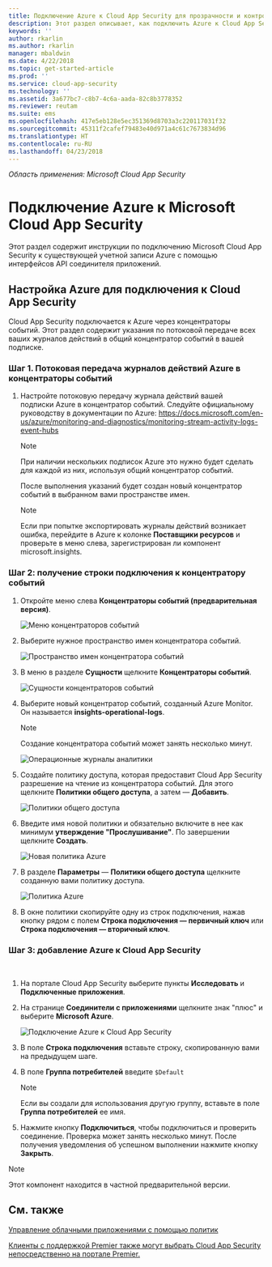 ```yaml
---
title: Подключение Azure к Cloud App Security для прозрачности и контроля работы | Microsoft Docs
description: Этот раздел описывает, как подключить Azure к Cloud App Security с помощью API соединителя.
keywords: ''
author: rkarlin
ms.author: rkarlin
manager: mbaldwin
ms.date: 4/22/2018
ms.topic: get-started-article
ms.prod: ''
ms.service: cloud-app-security
ms.technology: ''
ms.assetid: 3a677bc7-c8b7-4c6a-aada-82c8b3778352
ms.reviewer: reutam
ms.suite: ems
ms.openlocfilehash: 417e5eb128e5ec351369d8703a3c220117031f32
ms.sourcegitcommit: 45311f2cafef79483e40d971a4c61c7673834d96
ms.translationtype: HT
ms.contentlocale: ru-RU
ms.lasthandoff: 04/23/2018
---
```

*Область применения: Microsoft Cloud App Security*


# <a name="connect-azure-to-microsoft-cloud-app-security"></a>Подключение Azure к Microsoft Cloud App Security

Этот раздел содержит инструкции по подключению Microsoft Cloud App Security к существующей учетной записи Azure с помощью интерфейсов API соединителя приложений.  
  
## <a name="setting-up-azure-for-connection-to-cloud-app-security"></a>Настройка Azure для подключения к Cloud App Security

Cloud App Security подключается к Azure через концентраторы событий. Этот раздел содержит указания по потоковой передаче всех ваших журналов действий в общий концентратор событий в вашей подписке. 

### <a name="step-1-stream-your-azure-activity-logs-to-event-hubs"></a>Шаг 1. Потоковая передача журналов действий Azure в концентраторы событий

1. Настройте потоковую передачу журнала действий вашей подписки Azure в концентратор событий. Следуйте официальному руководству в документации по Azure: https://docs.microsoft.com/en-us/azure/monitoring-and-diagnostics/monitoring-stream-activity-logs-event-hubs

   > [!NOTE]
   > При наличии нескольких подписок Azure это нужно будет сделать для каждой из них, используя общий концентратор событий.

   После выполнения указаний будет создан новый концентратор событий в выбранном вами пространстве имен.
 
   > [!NOTE]
   > Если при попытке экспортировать журналы действий возникает ошибка, перейдите в Azure к колонке **Поставщики ресурсов** и проверьте в меню слева, зарегистрирован ли компонент microsoft.insights.

### <a name="step-2-get-a-connection-string-to-your-event-hub"></a>Шаг 2: получение строки подключения к концентратору событий

1. Откройте меню слева **Концентраторы событий (предварительная версия)**.
  
   ![Меню концентраторов событий](media/azure-event-hubs.png "Концентраторы событий Azure")

2. Выберите нужное пространство имен концентратора событий.
  
   ![Пространство имен концентратора событий](media/azure-namespace.png "Пространство имен Azure")

3. В меню в разделе **Сущности** щелкните **Концентраторы событий**. 
  
   ![Сущности концентраторов событий](media/azure-event-hubs-entities.png "Сущности концентратора событий Azure")

4. Выберите новый концентратор событий, созданный Azure Monitor. Он называется **insights-operational-logs**.
   > [!NOTE]
   > Создание концентратора событий может занять несколько минут.

   ![Операционные журналы аналитики](media/azure-insight-operational-logs.png "Операционные журналы аналитики Azure")
  
  
5. Создайте политику доступа, которая предоставит Cloud App Security разрешение на чтение из концентратора событий. Для этого щелкните **Политики общего доступа**, а затем — **Добавить**.
  
    ![Политики общего доступа](media/azure-shared-access-policies.png "Политика общего доступа Azure")

6. Введите имя новой политики и обязательно включите в нее как минимум **утверждение "Прослушивание"**. По завершении щелкните **Создать**.
  
   ![Новая политика Azure](media/azure-new-policy.png "Новая политика Azure")

7. В разделе **Параметры** — **Политики общего доступа** щелкните созданную вами политику доступа.   
  
   ![Политика Azure](media/azure-select-policy.png "Политика Azure")

8. В окне политики скопируйте одну из строк подключения, нажав кнопку рядом с полем **Строка подключения — первичный ключ** или **Строка подключения — вторичный ключ**.

### <a name="step-3-add-azure-to-cloud-app-security"></a>Шаг 3: добавление Azure к Cloud App Security
 
1. На портале Cloud App Security выберите пункты **Исследовать** и **Подключенные приложения**.  
  
2. На странице **Соединители с приложениями** щелкните знак "плюс" и выберите **Microsoft Azure**.  
  
    ![Подключение Azure к Cloud App Security](media/azure-connect-app.png "Подключение Azure")  
  
3. В поле **Строка подключения** вставьте строку, скопированную вами на предыдущем шаге.  
  
4. В поле **Группа потребителей** введите `$Default`
    
   >[!NOTE] 
   > Если вы создали для использования другую группу, вставьте в поле **Группа потребителей** ее имя.
  
5. Нажмите кнопку **Подключиться**, чтобы подключиться и проверить соединение. Проверка может занять несколько минут. После получения уведомления об успешном выполнении нажмите кнопку **Закрыть**.  


> [!NOTE]
> Этот компонент находится в частной предварительной версии.


## <a name="see-also"></a>См. также  
[Управление облачными приложениями с помощью политик](control-cloud-apps-with-policies.md)   

[Клиенты с поддержкой Premier также могут выбрать Cloud App Security непосредственно на портале Premier.](https://premier.microsoft.com/)  
  
  
